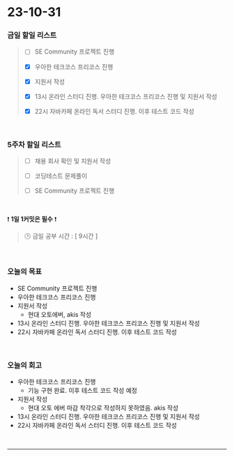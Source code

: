 # 23-10-31
### 금일 할일 리스트
> - [ ]  SE Community 프로젝트 진행
>
> - [x]  우아한 테크코스 프리코스 진행
>
> - [x]  지원서 작성
>
> - [x]  13시 온라인 스터디 진행. 우아한 테크코스 프리코스 진행 및 지원서 작성
>
> - [x]  22시 자바카페 온라인 독서 스터디 진행. 이후 테스트 코드 작성



<br/>

### 5주차 할일 리스트  
> - [ ]  채용 회사 확인 및 지원서 작성
>
> - [ ]  코딩테스트 문제풀이
>
> - [ ]  SE Community 프로젝트 진행

<br/>

❗ **1일 1커밋은 필수** ❗
> 🕒 금일 공부 시간 : [ 9시간 ]
  
<br/>

### 오늘의 목표
- SE Community 프로젝트 진행
- 우아한 테크코스 프리코스 진행
- 지원서 작성
    - 현대 오토에버, akis 작성
- 13시 온라인 스터디 진행. 우아한 테크코스 프리코스 진행 및 지원서 작성
- 22시 자바카페 온라인 독서 스터디 진행. 이후 테스트 코드 작성


<br>

### 오늘의 회고
- 우아한 테크코스 프리코스 진행
    - 기능 구현 완료. 이후 테스트 코드 작성 예정
- 지원서 작성
    - 현대 오토 에버 마감 착각으로 작성하지 못하였음. akis 작성
- 13시 온라인 스터디 진행. 우아한 테크코스 프리코스 진행 및 지원서 작성
- 22시 자바카페 온라인 독서 스터디 진행. 이후 테스트 코드 작성


<br/>

------------  
